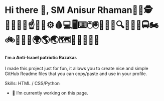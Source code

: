 # Hi there 👋, SM Anisur Rhaman🧑‍💻🕵️🧑‍✈️🙋‍♂️☝️🎤🧪⚙️🩸💻🖥️⌨️🖱️🖲️🔋📸🔎🔍💡💸🚖🚍🏍️🚲🚊🚉🛞🌍🌎🌏🗺️🧭🕋🕋🕌🕌
#### I'm a Anti-Israel patriotic Razakar.
I made this project just for fun, it allows you to create nice and simple GitHub Readme files that you can copy/paste and use in your profile.

Skills: HTML / CSS/Python

- 🔭 I’m currently working on this page. 




